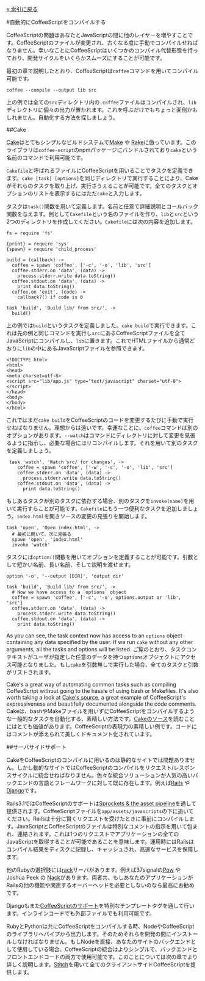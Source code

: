 <div class="back"><a href="index.html">&laquo; 索引に戻る</a></div>

#自動的にCoffeeScriptをコンパイルする

CoffeeScriptの問題はあなたとJavaScriptの間に他のレイヤーを増やすことです。CoffeeScriptのファイルが変更され、古くなる度に手動でコンパイルせねばなりません。幸いなことにCoffeeScriptはいくつかのコンパイル代替形態を持っており、開発サイクルをいくらかスムーズにすることが可能です。

最初の章で説明したとおり、CoffeeScriptは`coffee`コマンドを用いてコンパイル可能です。
    
    coffee --compile --output lib src
    
上の例では全ての`src`ディレクトリ内の`.coffee`ファイルはコンパイルされ、`lib`ディレクトリに個々の出力が置かれます。これを呼ぶだけでもちょっと面倒かもしれません。自動化する方法を探しましょう。

##Cake

[Cake](http://jashkenas.github.com/coffee-script/#cake)はとてもシンプルなビルドシステムで[Make](http://www.gnu.org/software/make/) や [Rake](http://rake.rubyforge.org/)に倣っています。このライブラリは`coffee-script`のnpmパッケージにバンドルされており`cake`という名前のコマンドで利用可能です。

`Cakefile`と呼ばれるファイルにCoffeeScriptを用いることでタスクを定義できます。`cake [task] [options]`を同じディレクトリで実行することにより、Cakeがそれらのタスクを取り上げ、実行さうぇることが可能です。全てのタスクとオプションのリストを表示するにはただ`cake`と入力します。

タスクは`task()`関数を用いて定義します。名前と任意で詳細説明とコールバック関数を与えます。例として`Cakefile`という名のファイルを作り、`lib`と`src`という2つのディレクトリを作成してください。`Cakefile`には次の内容を追加します。

<span class="csscript"></span>

    fs = require 'fs'

    {print} = require 'sys'
    {spawn} = require 'child_process'

    build = (callback) ->
      coffee = spawn 'coffee', ['-c', '-o', 'lib', 'src']
      coffee.stderr.on 'data', (data) ->
        process.stderr.write data.toString()
      coffee.stdout.on 'data', (data) ->
        print data.toString()
      coffee.on 'exit', (code) ->
        callback?() if code is 0
    
    task 'build', 'Build lib/ from src/', ->
      build()
      
上の例では`build`というタスクを定義しました。`cake build`で実行できます。これは先の例と同じコマンドを実行し`src`にあるCoffeeScriptファイルを全てJavaScriptにコンパイルし、`lib`に置きます。これでHTMLファイルから通常どおりに`lib`の中にあるJavaScriptファイルを参照できます。

<span class="csscript"></span>

    <!DOCTYPE html>
    <html>
    <head>
    <meta charset=utf-8>
    <script src="lib/app.js" type="text/javascript" charset="utf-8"></script>      
    </head>
    <body>
    </body>
    </html>

これではまだ`cake build`をCoffeeScriptのコードを変更するたびに手動で実行せねばなりません。理想からは遠いです。幸運なことに、`coffee`コマンドは別のオプションがあります。`--watch`はコマンドにディレクトリに対して変更を見張るように指示し、必要な場合にはリコンパイルします。それを用いて別のタスクを定義しましょう。

<span class="csscript"></span>

     task 'watch', 'Watch src/ for changes', ->
        coffee = spawn 'coffee', ['-w', '-c', '-o', 'lib', 'src']
        coffee.stderr.on 'data', (data) ->
          process.stderr.write data.toString()
        coffee.stdout.on 'data', (data) ->
          print data.toString()

もしあるタスクが別のタスクに依存する場合、別のタスクを`invoke(name)`を用いて実行すらことが可能です。`Cakefile`にもう一つ便利なタスクを追加しましょう。`index.html`を開きソースの変更の見張りを開始します。

<span class="csscript"></span>

    task 'open', 'Open index.html', ->
      # 最初に開いて、次に見張る
      spawn 'open', 'index.html'
      invoke 'watch'

タスクには`option()`関数を用いてオプションを定義することが可能です。引数として短かい名前、長い名前、そして説明を渡せます。

<span class="csscript"></span>

    option '-o', '--output [DIR]', 'output dir'

    task 'build', 'Build lib/ from src/', ->
      # Now we have access to a `options` object
      coffee = spawn 'coffee', ['-c', '-o', options.output or 'lib', 'src']
      coffee.stderr.on 'data', (data) ->
        process.stderr.write data.toString()
      coffee.stdout.on 'data', (data) ->
        print data.toString()

As you can see, the task context now has access to an `options` object containing any data specified by the user. If we run `cake` without any other arguments, all the tasks and options will be listed.
ご覧のとおり、タスクコンテキストがユーザが指定した任意のデータを持つ`options`オブジェクトにアクセス可能となりました。もし`cake`を引数無しで実行した場合、全てのタスクと引数がリストされます。

Cake's a great way of automating common tasks such as compiling CoffeeScript without going to the hassle of using bash or Makefiles. It's also worth taking a look at [Cake's source](http://jashkenas.github.com/coffee-script/documentation/docs/cake.html), a great example of CoffeeScript's expressiveness and beautifully documented alongside the code comments.
Cakeは、bashやMakeファイルを用いずにCoffeeScriptをコンパイルするような一般的なタスクを自動化する、素晴しい方法です。[Cakeのソース](http://jashkenas.github.com/coffee-script/documentation/docs/cake.html)を読むことにはとても価値があります。CoffeeScriptの表現力の素晴しい例です。コードにはコメントが添えられて美しくドキュメント化されています。

##サーバサイドサポート

CakeをCoffeeScriptのコンパイルに用いるのは静的なサイトでは問題ありません。しかし動的なサイトではCoffeeScriptのコンパイルをリクエスト/レスポンスサイクルに統合せねばなりません。色々な統合ソリューションが人気の高いバックエンドの言語とフレームワークに対して既に存在します。例えば[Rails](http://rubyonrails.org/) や [Django](https://www.djangoproject.com/)です。

Rails3.1ではCoffeeScriptのサポートは[Sprockets & the asset pipeline](https://github.com/sstephenson/sprockets)を通して提供されます。CoffeeScriptファイルを`app/assets/javascripts`の下に追いてください。Railsは十分に賢くリクエストを受けたときに事前にコンパイルします。JavaScriptとCoffeeScriptのファイルは特別なコメントの指示を用いて包まれ、連結されます。これは1つのリクエストでアプリケーションの全てのJavaScriptを取得することが可能であることを意味します。運用時にはRailsはコンパイル結果をディスクに記録し、キャッシュされ、高速なサービスを保障します。

他のRubyの選択肢には[rack](http://rack.github.com/)サーバがあります。例えば37signalの[Pow](http://pow.cx/) や Joshua Peek の [Nack](http://josh.github.com/nack/)があります。両者共、もしあなたのアプリケーションがRailsの他の機能や関連するオーバーヘッドを必要としないのなら最高にお勧めです。

Djangoもまた[CoffeeScriptのサポート](http://pypi.python.org/pypi/django-coffeescript/)を特別なテンプレートタグを通して行います。インラインコードでも外部ファイルでも利用可能です。

RubyとPythonは共にCoffeeScriptをコンパイルする時、NodeやCoffeeScriptのライブラリへパイプから出力します。そのためそれらを開発の間にインストールしなければなりません。もしNodeを直接、あなたのサイトのバックエンドとして使用している場合、CoffeeScriptの統合はよりシンプルで、バックエンドとフロントエンドコードの両方で使用可能です。このことについては次の章でより詳しく説明します。[Stitch](https://github.com/sstephenson/stitch)を用いて全てのクライアントサイドCoffeeScriptを提供します。

